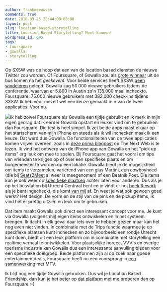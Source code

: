 ```yaml
---
author: frankmeeuwsen
comments: true
date: 2010-03-25 20:44:09+00:00
layout: post
slug: location-based-storytelling
title: Locasion Based Storytelling? Moet kunnen!
wordpress_id: 695
tags:
- foursquare
- gowalla
- storytelling
---
```


Op SXSW was de hoop dat een van de location based diensten de nieuwe Twitter zou worden. Of Foursquare, of Gowalla zou als [grote winnaar](http://thenextweb.com/location/2010/03/23/everything-will-be-a-feature-of-location/) uit de bus komen na het _geekevent_. Voor beide services heeft SXSW [geen windeieren](http://gigaom.com/2010/03/21/foursquare-gowalla-subscribers/) gelegd. Gowalla zag 50.000 nieuwe gebruikers tijdens de conferentie, waarvan er 5.800 in Austin zo'n 135.000 maal incheckte. Foursquare: 75.000 nieuwe gebruikers met 382.000 check-ins tijdens SXSW. Ik heb voor mezelf wel een keuze gemaakt in n van de twee applicaties. Voor nu.

[![](http://farm5.static.flickr.com/4027/4442013105_906f1990f8.jpg)](http://www.flickr.com/photos/therefore/4442013105/)Ik heb zowel Foursquare als Gowalla een tijdje gebruikt en ik merk in mijn eigen gedrag dat ik eerder Gowalla opstart en leuker vind om te gebruiken dan Foursquare. Die test is heel simpel. Ik zet beide apps naast elkaar op het startscherm van mijn iPhone en steeds als ik wil inchecken maak ik een keuze. Dat werd dus Gowalla. De functionaliteiten van de twee applicaties komen vrijwel overeen, zoals in [deze prima blogpost](http://thenextweb.com/location/2010/03/10/tips-trips-side-side-comparison-gowalla-foursquare-updates/) op The Next Web is te lezen. Ik vind het ontwerp van de iPhone app van Gowalla en het "pick up items" erg leuk om mee te spelen. Bij Foursquare gaat het vooral om tips van vrienden te krijgen op of over een specifieke plaats en om burgemeester te worden op een lokatie. Gowalla biedt je de mogelijkheid om items te verzamelen, variërend van een glas Martini, een cowboyhoed (die bij [Seats2Meet](http://gowalla.com/spots/149107) al weer is meegenomen) of een Beatnik Poet. Die items kun je ook weer op [specifieke plaatsen](http://gowalla.com/users/149172/stamps) achter laten voor anderen. Dus als je op het busstation bij Utrecht Centraal bent en je vindt er het [boek Rework](http://37signals.com/rework/) als je bent ingecheckt, die komt [van mij](http://gowalla.com/items/2011277) af. En weet je wat ook gewoon goed werkt? Het design. De vorm en de stijl van de pins en de pickup items, ik vind het er prettig uitzien en leuk om te gebruiken.

Dat item maakt Gowalla ook direct een interessant concept voor me. Je kunt via Gowalla (volgens mij) eigen items ontwikkelen en in het systeem brengen. Ik dacht in elk geval daar iets over te hebben gezien maar kan het nog even niet vinden. In combinatie met de Trips functie waarmee je op specifieke plaatsen kunt inchecken en zo bijvoorbeeld een rondje Utrecht kunt doen, biedt dit een leuk platform om in combinatie met storytelling een realtime verhaal te ontwikkelen. Voor plaatselijke horeca, VVV's en overige toerisme industrie kan Gowalla dus een interessante aanvulling bieden voor een specifieke doelgroep. Beide platformen zijn al op zoek naar goede entertainmentdeals, Foursquare heeft nu een voorsprong in [een samenwerking](http://mashable.com/2010/03/23/foursquare-celebrities) met MTV.

Ik blijf nog een tijdje Gowalla gebruiken. Dus wil je Location Based Friendship, dan kun je het beter op [dat platform](http://gowalla.com/users/frankmeeuwsen) met me proberen dan op Foursquare :-)
